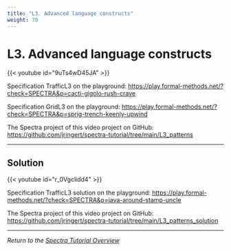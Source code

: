 ```yaml
---
title: "L3. Advanced language constructs"
weight: 70
---
```


# L3. Advanced language constructs

{{< youtube id="9uTs4wD45JA" >}}

Specification TrafficL3 on the playground: https://play.formal-methods.net/?check=SPECTRA&p=cacti-gigolo-rush-crave

Specification GridL3 on the playground:
https://play.formal-methods.net/?check=SPECTRA&p=sprig-trench-keenly-upwind

The Spectra project of this video project on GitHub: https://github.com/jringert/spectra-tutorial/tree/main/L3_patterns

---

## Solution

{{< youtube id="r_0Vgclidd4" >}}

Specification TrafficL3 solution on the playground: https://play.formal-methods.net/?check=SPECTRA&p=java-around-stamp-uncle

The Spectra project of this video project on GitHub: https://github.com/jringert/spectra-tutorial/tree/main/L3_patterns_solution

---

*Return to the [Spectra Tutorial Overview](/tutorials/spectra/)*

